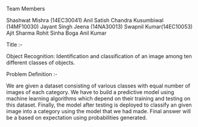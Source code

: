 Team Members


Shashwat Mishra (14EC30041)
Anil Satish Chandra Kusumbiwal (14MF10030)
Jayant Singh Jeena (14NA30013)
Swapnil Kumar(14EC10053)
Ajit Sharma
Rohit Sinha
Boga Anil Kumar


Title :-


Object Recognition: Identification and classification of an image among ten different classes of objects.    


Problem Definition :- 


We are given a dataset consisting of various classes with equal number of images of each category. We have to build a predictive model using machine learning algorithms which depend on their training and testing on this dataset. Finally, the model after testing is deployed to classify an given image into a category using the model that we had made. Final answer will be a based on expectation using probabilities generated.

